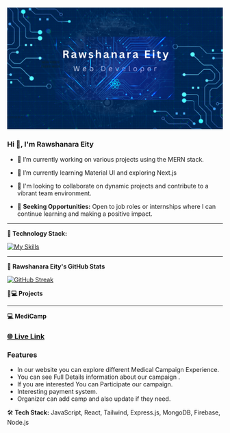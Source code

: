 ![Banner Image](images/Banner.png)

### Hi 👋, I'm Rawshanara Eity


- 🔭 I’m currently working on various projects using the MERN stack. 
- 🌱 I’m currently learning Material UI and exploring Next.js

- 👯 I'm looking to collaborate on dynamic projects and contribute to a vibrant team environment.

- 🤔 **Seeking Opportunities:** Open to job roles or internships where I can continue learning and making a positive impact.

<hr>

**🚀 Technology Stack:**

[![My Skills](https://skillicons.dev/icons?i=html,css,tailwind,js,react,bootstrap,express,firebase,mongodb,nodejs)](https://skillicons.dev)

<hr>

**🚀 Rawshanara Eity's GitHub Stats**

[![GitHub Streak](https://github-readme-streak-stats.herokuapp.com?user=RawshanaraEity&theme=ocean-gradient)](https://git.io/streak-stats)



**🚀💻 Projects**

<hr>

**💻 MediCamp**

 ### [🌐 Live Link](https://medicamp-management-client.web.app)

### Features
* In our website you can explore different Medical Campaign Experience.
* You can see Full Details information about our campaign .
* If you are interested You can Participate our campaign.
* Interesting payment system.
* Organizer can add camp and also update if they need.

🛠️ **Tech Stack:**
JavaScript, React, Tailwind, Express.js, MongoDB, Firebase, Node.js

